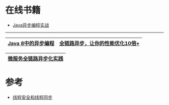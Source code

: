 # 在线书籍
* [Java异步编程实战](https://weread.qq.com/web/reader/44332cc071a486a7443c539)

---

[Java 8中的异步编程](https://developer.51cto.com/art/202103/650614.htm)|[全链路异步，让你的性能优化10倍+](https://mp.weixin.qq.com/s/XjJazjS9SGtWf9yuGP48nw)|
---|---|


[微服务全链路异步化实践](https://mp.weixin.qq.com/s/PdNcHzj4IzMlWf84eeOLkA)|
---|


# 参考

* [线程安全和线程同步](https://blog.csdn.net/camlot_/article/details/52004292)

